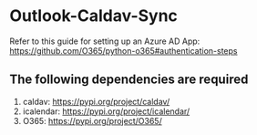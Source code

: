 # Outlook-Caldav-Sync

Refer to this guide for setting up an Azure AD App: https://github.com/O365/python-o365#authentication-steps

## The following dependencies are required
1. caldav: https://pypi.org/project/caldav/
2. icalendar: https://pypi.org/project/icalendar/
3. O365: https://pypi.org/project/O365/
